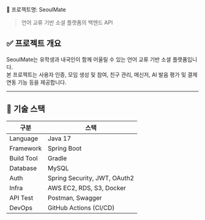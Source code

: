 📌 프로젝트명: SeoulMate 

> 언어 교류 기반 소셜 플랫폼의 백엔드 API

## ✅ 프로젝트 개요

SeoulMate는 유학생과 내국인이 함께 어울릴 수 있는 언어 교류 기반 소셜 플랫폼입니다.  
본 프로젝트는 사용자 인증, 모임 생성 및 참여, 친구 관리, 메신저, AI 발음 평가 및 결제 연동 기능 등을 제공합니다.

---

## 🔧 기술 스택

| 구분 | 스택                           |
|------|------------------------------|
| Language | Java 17                      |
| Framework | Spring Boot                  |
| Build Tool | Gradle                       |
| Database | MySQL               |
| Auth | Spring Security, JWT, OAuth2 |
| Infra | AWS EC2, RDS, S3, Docker     |
| API Test | Postman, Swagger             |
| DevOps | GitHub Actions (CI/CD)       |
